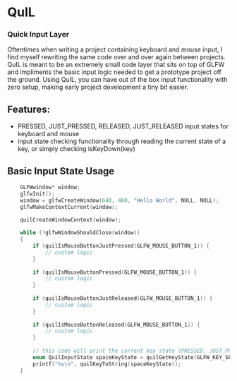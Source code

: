 # QuIL
### Quick Input Layer

Oftentimes when writing a project containing keyboard and mouse input, I find myself rewriting the same code over and over again between projects. QuIL is meant to be an extremely small code layer that sits on top of GLFW and impliments the basic input logic needed to get a prototype project off the ground. Using QuIL, you can have out of the box input functionality with zero setup, making early project development a tiny bit easier.

## Features:
* PRESSED, JUST_PRESSED, RELEASED, JUST_RELEASED input states for keyboard and mouse
* input state checking functionality through reading the current state of a key, or simply checking isKeyDown(key)

## Basic Input State Usage
```c++
    GLFWwindow* window;
    glfwInit();
    window = glfwCreateWindow(640, 480, "Hello World", NULL, NULL);
    glfwMakeContextCurrent(window);

    quilCreateWindowContext(window);
    
    while (!glfwWindowShouldClose(window))
    {
        if (quilIsMouseButtonJustPressed(GLFW_MOUSE_BUTTON_1)) {
            // custom logic
        }
        
        if (quilIsMouseButtonPressed(GLFW_MOUSE_BUTTON_1)) {
            // custom logic
        }
        
        if (quilIsMouseButtonJustReleased(GLFW_MOUSE_BUTTON_1)) {
            // custom logic
        }
        
        if (quilIsMouseButtonReleased(GLFW_MOUSE_BUTTON_1)) {
            // custom logic
        }
        
        // this code will print the current key state (PRESSED, JUST_PRESSED, RELEASED, JUST_RELEASED) to the console every frame
        enum QuilInputState spaceKeyState = quilGetKeyState(GLFW_KEY_SPACE);
        printf("%s\n", quilKeyToString(spaceKeyState));
    }
```